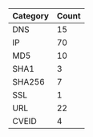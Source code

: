 | Category | Count |
| --- | --- |
| DNS | 15 |
| IP | 70 |
| MD5 | 10 |
| SHA1 | 3 |
| SHA256 | 7 |
| SSL | 1 |
| URL | 22 |
| CVEID | 4 |
